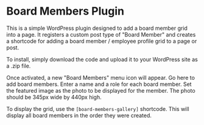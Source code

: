 # Board Members Plugin

This is a simple WordPress plugin designed to add a board member grid into a page.  It registers a custom post type of "Board Member" and creates a shortcode for adding a board member / employee profile grid to a page or post.

To install, simply download the code and upload it to your WordPress site as a .zip file.

Once activated, a new "Board Members" menu icon will appear.  Go here to add board members.  Enter a name and a role for each board member.  Set the featured image as the photo to be displayed for the member.  The photo should be 345px wide by 440px high.

To display the grid, use the <code>[board-members-gallery]</code> shortcode.  This will display all board members in the order they were created.

